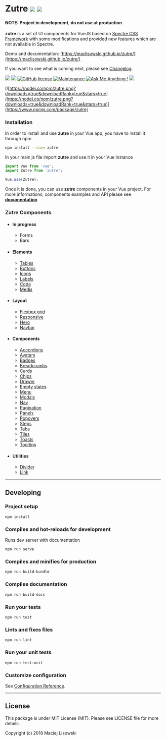# Zutre [![](https://img.shields.io/npm/v/zutre.svg)](https://www.npmjs.com/package/zutre) [![](https://img.shields.io/github/package-json/v/maclisowski/zutre.svg)](https://github.com/maclisowski/zutre) 

#### NOTE: Project in development, do not use at production

**zutre** is a set of UI components for VueJS based on [Spectre CSS Framework](https://github.com/picturepan2/spectre) with some modifications and provided new features which are not available in Spectre.

Demo and documentation: [https://maclisowski.github.io/zutre/](https://maclisowski.github.io/zutre/)

If you want to see what is coming next, please see [Changelog](https://github.com/maclisowski/zutre/blob/master/CHANGELOG.md).

[![](https://img.shields.io/github/issues/maclisowski/zutre.svg)](https://github.com/maclisowski/zutre/issues) ![](https://img.shields.io/github/languages/top/maclisowski/zutre.svg) [![GitHub license](https://img.shields.io/github/license/maclisowski/zutre.svg)](https://github.com/maclisowski/zutre/blob/master/LICENSE) [![Maintenance](https://img.shields.io/badge/Maintained%3F-yes-green.svg)](https://gitHub.com/maclisowski/zutre/) [![Ask Me Anything !](https://img.shields.io/badge/Ask%20me-anything-1abc9c.svg)](https://twitter.com/maclisowski) [![](https://img.shields.io/npm/dt/zutre.svg)](https://www.npmjs.com/package/zutre) 

[![https://nodei.co/npm/zutre.png?downloads=true&downloadRank=true&stars=true](https://nodei.co/npm/zutre.png?downloads=true&downloadRank=true&stars=true)](https://www.npmjs.com/package/zutre)


### Installation

In order to install and use **zutre** in your Vue app, you have to install it through npm: 

```bash
npm install --save zutre
```

In your main js file import **zutre** and use it in your Vue instance  

```js
import Vue from 'vue';
import Zutre from 'zutre';

Vue.use(Zutre);
```

Once it is done, you can use **zutre** components in your Vue project. For more informations, components examples and API please see **[documentation](https://maclisowski.github.io/zutre/)**.

### Zutre Components 
* #### In progress
  * Forms
  * Bars
* #### Elements
  * [Tables](https://maclisowski.github.io/zutre/#/elements/table)
  * [Buttons](https://maclisowski.github.io/zutre/#/elements/buttons)
  * [Icons](https://maclisowski.github.io/zutre/#/elements/icons)
  * [Labels](https://maclisowski.github.io/zutre/#/elements/label)
  * [Code](https://maclisowski.github.io/zutre/#/elements/code)
  * [Media](https://maclisowski.github.io/zutre/#/elements/media)
* #### Layout
  * [Flexbox grid](https://maclisowski.github.io/zutre/#/layout/flexbox)
  * [Responsive](https://maclisowski.github.io/zutre/#/layout/responsive)
  * [Hero](https://maclisowski.github.io/zutre/#/layout/hero)
  * [Navbar](https://maclisowski.github.io/zutre/#/layout/navbar)
* #### Components
  * [Accordions](https://maclisowski.github.io/zutre/#/components/accordions)
  * [Avatars](https://maclisowski.github.io/zutre/#/components/avatars)
  * [Badges](https://maclisowski.github.io/zutre/#/components/badges)
  * [Breadcrumbs](https://maclisowski.github.io/zutre/#/components/breadcrumbs)
  * [Cards](https://maclisowski.github.io/zutre/#/components/cards)
  * [Chips](https://maclisowski.github.io/zutre/#/components/chips)
  * [Drawer](https://maclisowski.github.io/zutre/#/components/drawer)
  * [Empty states](https://maclisowski.github.io/zutre/#/components/empty-states)
  * [Menu](https://maclisowski.github.io/zutre/#/components/menu)
  * [Modals](https://maclisowski.github.io/zutre/#/components/modals)
  * [Nav](https://maclisowski.github.io/zutre/#/components/nav)
  * [Pagination](https://maclisowski.github.io/zutre/#/components/pagination)
  * [Panels](https://maclisowski.github.io/zutre/#/components/panels)
  * [Popovers](https://maclisowski.github.io/zutre/#/components/popovers)
  * [Steps](https://maclisowski.github.io/zutre/#/components/steps)
  * [Tabs](https://maclisowski.github.io/zutre/#/components/tabs)
  * [Tiles](https://maclisowski.github.io/zutre/#/components/tiles)
  * [Toasts](https://maclisowski.github.io/zutre/#/components/toasts)
  * [Tooltips](https://maclisowski.github.io/zutre/#/components/tooltips)
* #### Utilities
  * [Divider](https://maclisowski.github.io/zutre/#/utilities/divider)
  * [Link](https://maclisowski.github.io/zutre/#/utilities/link)

---

## Developing
### Project setup
```
npm install
```

### Compiles and hot-reloads for development
Runs dev server with documentation 
```
npm run serve
```

### Compiles and minifies for production
```
npm run build-bundle
```

### Compiles documentation
```
npm run build-docs
```

### Run your tests
```
npm run test
```

### Lints and fixes files
```
npm run lint
```

### Run your unit tests
```
npm run test:unit
```

### Customize configuration
See [Configuration Reference](https://cli.vuejs.org/config/).

--- 

## License

This package is under MIT License (MIT). Please see LICENSE file for more details.

Copyright (c) 2018 Maciej Lisowski
